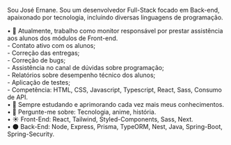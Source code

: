 <!--
**joseernanejob/joseernanejob** is a ✨ _special_ ✨ repository because its `README.md` (this file) appears on your GitHub profile.

Here are some ideas to get you started:

- 🔭 I’m currently working on ...
- 🌱 I’m currently learning ...
- 👯 I’m looking to collaborate on ...
- 🤔 I’m looking for help with ...
- 💬 Ask me about ...
- 📫 How to reach me: ...
- 😄 Pronouns: ...
- ⚡ Fun fact: ...
-->


Sou José Ernane. Sou um desenvolvedor Full-Stack focado em Back-end, apaixonado por tecnologia, incluindo diversas linguagens de programação.
<br>

• 🔭 Atualmente, trabalho como monitor responsável por prestar assistência aos alunos dos módulos de Front-end.
<br>
      - Contato ativo com os alunos;<br>
      - Correção das entregas;<br>
      - Correção de bugs;<br>
      - Assistência no canal de dúvidas sobre programação;<br>
      - Relatórios sobre desempenho técnico dos alunos;<br>
      - Aplicação de testes;<br>
      - Competência: HTML, CSS, Javascript, Typescript, React, Sass, Consumo de API.<br>
• 🌱 Sempre estudando e aprimorando cada vez mais meus conhecimentos.
<br>
• 💬 Pergunte-me sobre: Tecnologia, anime, história.
<br>
• ☀️ Front-End: React, Tailwind, Styled-Components, Sass, Next.
<br>
• 🌑 Back-End: Node, Express, Prisma, TypeORM, Nest, Java, Spring-Boot, Spring-Security.
    
